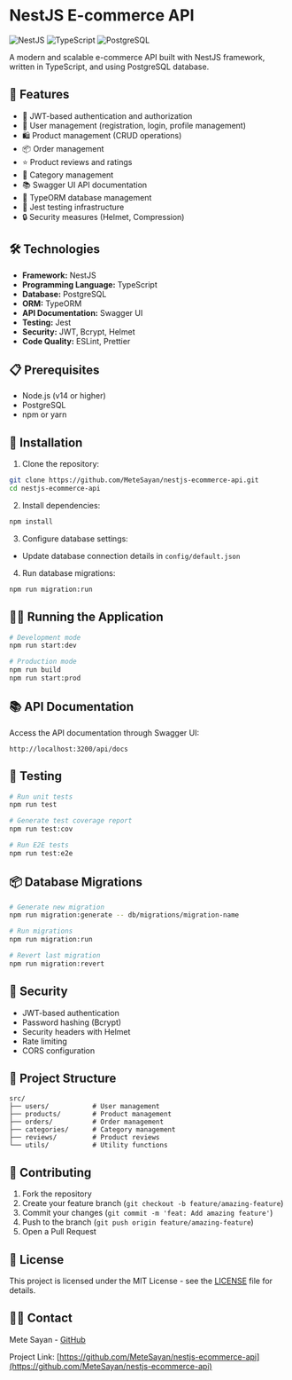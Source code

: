 # NestJS E-commerce API

![NestJS](https://img.shields.io/badge/NestJS-EA2845?style=for-the-badge&logo=nestjs&logoColor=white)
![TypeScript](https://img.shields.io/badge/TypeScript-007ACC?style=for-the-badge&logo=typescript&logoColor=white)
![PostgreSQL](https://img.shields.io/badge/PostgreSQL-316192?style=for-the-badge&logo=postgresql&logoColor=white)

A modern and scalable e-commerce API built with NestJS framework, written in TypeScript, and using PostgreSQL database.

## 🚀 Features

- 🔐 JWT-based authentication and authorization
- 👥 User management (registration, login, profile management)
- 🛍️ Product management (CRUD operations)
- 📦 Order management
- ⭐ Product reviews and ratings
- 📑 Category management
- 📚 Swagger UI API documentation
- 🔄 TypeORM database management
- 🧪 Jest testing infrastructure
- 🔒 Security measures (Helmet, Compression)

## 🛠️ Technologies

- **Framework:** NestJS
- **Programming Language:** TypeScript
- **Database:** PostgreSQL
- **ORM:** TypeORM
- **API Documentation:** Swagger UI
- **Testing:** Jest
- **Security:** JWT, Bcrypt, Helmet
- **Code Quality:** ESLint, Prettier

## 📋 Prerequisites

- Node.js (v14 or higher)
- PostgreSQL
- npm or yarn

## 🚀 Installation

1. Clone the repository:
```bash
git clone https://github.com/MeteSayan/nestjs-ecommerce-api.git
cd nestjs-ecommerce-api
```

2. Install dependencies:
```bash
npm install
```

3. Configure database settings:
- Update database connection details in `config/default.json`

4. Run database migrations:
```bash
npm run migration:run
```

## 🏃‍♂️ Running the Application

```bash
# Development mode
npm run start:dev

# Production mode
npm run build
npm run start:prod
```

## 📚 API Documentation

Access the API documentation through Swagger UI:
```
http://localhost:3200/api/docs
```

## 🧪 Testing

```bash
# Run unit tests
npm run test

# Generate test coverage report
npm run test:cov

# Run E2E tests
npm run test:e2e
```

## 📦 Database Migrations

```bash
# Generate new migration
npm run migration:generate -- db/migrations/migration-name

# Run migrations
npm run migration:run

# Revert last migration
npm run migration:revert
```

## 🔐 Security

- JWT-based authentication
- Password hashing (Bcrypt)
- Security headers with Helmet
- Rate limiting
- CORS configuration

## 📁 Project Structure

```
src/
├── users/           # User management
├── products/        # Product management
├── orders/          # Order management
├── categories/      # Category management
├── reviews/         # Product reviews
└── utils/           # Utility functions
```

## 🤝 Contributing

1. Fork the repository
2. Create your feature branch (`git checkout -b feature/amazing-feature`)
3. Commit your changes (`git commit -m 'feat: Add amazing feature'`)
4. Push to the branch (`git push origin feature/amazing-feature`)
5. Open a Pull Request

## 📝 License

This project is licensed under the MIT License - see the [LICENSE](LICENSE) file for details.

## 👨‍💻 Contact

Mete Sayan - [GitHub](https://github.com/MeteSayan)

Project Link: [https://github.com/MeteSayan/nestjs-ecommerce-api](https://github.com/MeteSayan/nestjs-ecommerce-api)
